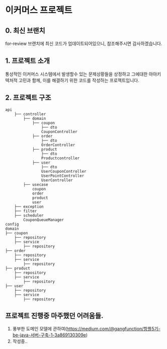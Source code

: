 # 이커머스 프로젝트
## 0. 최신 브랜치
for-review 브랜치에 최신 코드가 업데이트되어있으니, 참조해주시면 감사하겠습니다.
## 1. 프로젝트 소개
통상적인 이커머스 시스템에서 발생할수 있는 문제상황들을 상정하고 그에대한 아아키텍처적 고민과 함께, 이를 해결하기 위한 코드를 작성하는 프로젝트입니다.
## 2. 프로젝트 구조
```angular2html
api
    ├── controller
        ├── domain
            ├── coupon
                ├── dto
                CouponController
            ├── order
                ├── dto
                OrderController
            ├── product
                ├── dto
                Productcontroller
            ├── user
                ├── dto
                UserCouponController
                UserPointController
                UserController
        ├── usecase
            coupon
            order
            product
            user
    ├── exception
    ├── filter
    ├── scheduler
        CouponQueueManager
config
domain
├── coupon
    ├── repository
    ├── service
        ├── repository
├── order
    ├── repository
    ├── service
        ├── repository
├── product
    ├── repository
    ├── service
        ├── repository
├── user
    ├── repository
    ├── service
        ├── repository

```
## 프로젝트 진행중 마주했던 어려움들.
1. 풍부한 도메인 모델에 관하여(https://medium.com/@gangfunction/항플5기-be-java-서버-구축-1-3a869130309e)
2. 작성중..  